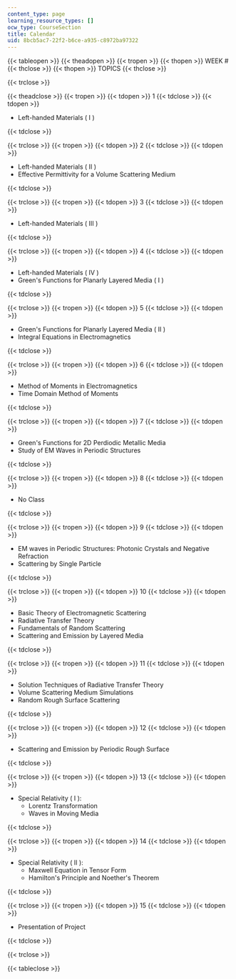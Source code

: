 ```yaml
---
content_type: page
learning_resource_types: []
ocw_type: CourseSection
title: Calendar
uid: 8bcb5ac7-22f2-b6ce-a935-c8972ba97322
---
```


{{< tableopen >}}
{{< theadopen >}}
{{< tropen >}}
{{< thopen >}}
WEEK #
{{< thclose >}}
{{< thopen >}}
TOPICS
{{< thclose >}}

{{< trclose >}}

{{< theadclose >}}
{{< tropen >}}
{{< tdopen >}}
1
{{< tdclose >}}
{{< tdopen >}}


*   Left-handed Materials ( I )


{{< tdclose >}}

{{< trclose >}}
{{< tropen >}}
{{< tdopen >}}
2
{{< tdclose >}}
{{< tdopen >}}


*   Left-handed Materials ( II )
*   Effective Permittivity for a Volume Scattering Medium


{{< tdclose >}}

{{< trclose >}}
{{< tropen >}}
{{< tdopen >}}
3
{{< tdclose >}}
{{< tdopen >}}


*   Left-handed Materials ( III )


{{< tdclose >}}

{{< trclose >}}
{{< tropen >}}
{{< tdopen >}}
4
{{< tdclose >}}
{{< tdopen >}}


*   Left-handed Materials ( IV )
*   Green's Functions for Planarly Layered Media ( I )


{{< tdclose >}}

{{< trclose >}}
{{< tropen >}}
{{< tdopen >}}
5
{{< tdclose >}}
{{< tdopen >}}


*   Green's Functions for Planarly Layered Media ( II )
*   Integral Equations in Electromagnetics


{{< tdclose >}}

{{< trclose >}}
{{< tropen >}}
{{< tdopen >}}
6
{{< tdclose >}}
{{< tdopen >}}


*   Method of Moments in Electromagnetics
*   Time Domain Method of Moments


{{< tdclose >}}

{{< trclose >}}
{{< tropen >}}
{{< tdopen >}}
7
{{< tdclose >}}
{{< tdopen >}}


*   Green's Functions for 2D Perdiodic Metallic Media
*   Study of EM Waves in Periodic Structures


{{< tdclose >}}

{{< trclose >}}
{{< tropen >}}
{{< tdopen >}}
8
{{< tdclose >}}
{{< tdopen >}}


*   No Class


{{< tdclose >}}

{{< trclose >}}
{{< tropen >}}
{{< tdopen >}}
9
{{< tdclose >}}
{{< tdopen >}}


*   EM waves in Periodic Structures: Photonic Crystals and Negative Refraction
*   Scattering by Single Particle


{{< tdclose >}}

{{< trclose >}}
{{< tropen >}}
{{< tdopen >}}
10
{{< tdclose >}}
{{< tdopen >}}


*   Basic Theory of Electromagnetic Scattering
*   Radiative Transfer Theory
*   Fundamentals of Random Scattering
*   Scattering and Emission by Layered Media


{{< tdclose >}}

{{< trclose >}}
{{< tropen >}}
{{< tdopen >}}
11
{{< tdclose >}}
{{< tdopen >}}


*   Solution Techniques of Radiative Transfer Theory
*   Volume Scattering Medium Simulations
*   Random Rough Surface Scattering


{{< tdclose >}}

{{< trclose >}}
{{< tropen >}}
{{< tdopen >}}
12
{{< tdclose >}}
{{< tdopen >}}


*   Scattering and Emission by Periodic Rough Surface


{{< tdclose >}}

{{< trclose >}}
{{< tropen >}}
{{< tdopen >}}
13
{{< tdclose >}}
{{< tdopen >}}


*   Special Relativity ( I ):
    *   Lorentz Transformation
    *   Waves in Moving Media


{{< tdclose >}}

{{< trclose >}}
{{< tropen >}}
{{< tdopen >}}
14
{{< tdclose >}}
{{< tdopen >}}


*   Special Relativity ( II ):
    *   Maxwell Equation in Tensor Form
    *   Hamilton's Principle and Noether's Theorem


{{< tdclose >}}

{{< trclose >}}
{{< tropen >}}
{{< tdopen >}}
15
{{< tdclose >}}
{{< tdopen >}}


*   Presentation of Project


{{< tdclose >}}

{{< trclose >}}

{{< tableclose >}}